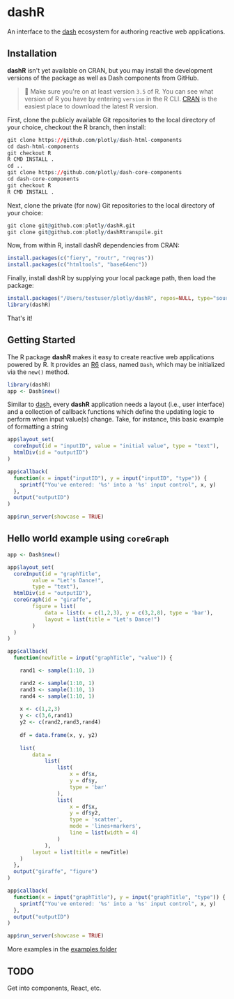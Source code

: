 # dashR

An interface to the [dash](https://github.com/plotly/dash-renderer) ecosystem for authoring reactive web applications.

## Installation

**dashR** isn't yet available on CRAN, but you may install the development versions of the package as well as Dash components from GitHub.

> 🛑 Make sure you're on at least version `3.5` of R. You can see what version of R you have by entering `version` in the R CLI. [CRAN](https://cran.r-project.org/bin/) is the easiest place to download the latest R version.

First, clone the publicly available Git repositories to the local directory of your choice, checkout the R branch, then install:

```r
git clone https://github.com/plotly/dash-html-components
cd dash-html-components
git checkout R
R CMD INSTALL .
cd ..
git clone https://github.com/plotly/dash-core-components
cd dash-core-components
git checkout R
R CMD INSTALL .
```

Next, clone the private (for now) Git repositories to the local directory of your choice:
```r
git clone git@github.com:plotly/dashR.git
git clone git@github.com:plotly/dashRtranspile.git
```

Now, from within R, install dashR dependencies from CRAN:
```r
install.packages(c("fiery", "routr", "reqres"))
install.packages(c("htmltools", "base64enc"))
```

Finally, install dashR by supplying your local package path, then load the package:
```r
install.packages("/Users/testuser/plotly/dashR", repos=NULL, type="source")
library(dashR)
```

That's it!

## Getting Started

The R package **dashR** makes it easy to create reactive web applications powered by R. It provides an [R6](https://cran.r-project.org/web/packages/R6/index.html) class, named `Dash`, which may be initialized via the `new()` method.


```r
library(dashR)
app <- Dash$new()
```

Similar to [dash](https://github.com/plotly/dash), every **dashR** application needs a layout (i.e., user interface) and a collection of callback functions which define the updating logic to perform when input value(s) change. Take, for instance, this basic example of formatting a string 

```r
app$layout_set(
  coreInput(id = "inputID", value = "initial value", type = "text"),
  htmlDiv(id = "outputID")
)

app$callback(
  function(x = input("inputID"), y = input("inputID", "type")) {
    sprintf("You've entered: '%s' into a '%s' input control", x, y)
  },
  output("outputID")
)

app$run_server(showcase = TRUE)
```

## Hello world example using `coreGraph`

```r
app <- Dash$new()

app$layout_set(
  coreInput(id = "graphTitle", 
        value = "Let's Dance!", 
        type = "text"),
  htmlDiv(id = "outputID"),
  coreGraph(id = "giraffe",
        figure = list(
            data = list(x = c(1,2,3), y = c(3,2,8), type = 'bar'),
            layout = list(title = "Let's Dance!")
        )
  )
)

app$callback(    
  function(newTitle = input("graphTitle", "value")) {

    rand1 <- sample(1:10, 1)

    rand2 <- sample(1:10, 1)
    rand3 <- sample(1:10, 1)
    rand4 <- sample(1:10, 1)
      
    x <- c(1,2,3)
    y <- c(3,6,rand1)
    y2 <- c(rand2,rand3,rand4)
    
    df = data.frame(x, y, y2)
      
    list(
        data = 
            list(            
                list(
                    x = df$x, 
                    y = df$y, 
                    type = 'bar'
                ),
                list(
                    x = df$x, 
                    y = df$y2, 
                    type = 'scatter',
                    mode = 'lines+markers',
                    line = list(width = 4)
                )                
            ),
        layout = list(title = newTitle)
    )
  },
  output("giraffe", "figure")
)

app$callback(
  function(x = input("graphTitle"), y = input("graphTitle", "type")) {
    sprintf("You've entered: '%s' into a '%s' input control", x, y)
  },
  output("outputID")
)

app$run_server(showcase = TRUE)
```

More examples in the [examples folder](https://github.com/plotly/dashR/tree/master/inst/tutorial/examples)

## TODO

Get into components, React, etc.

